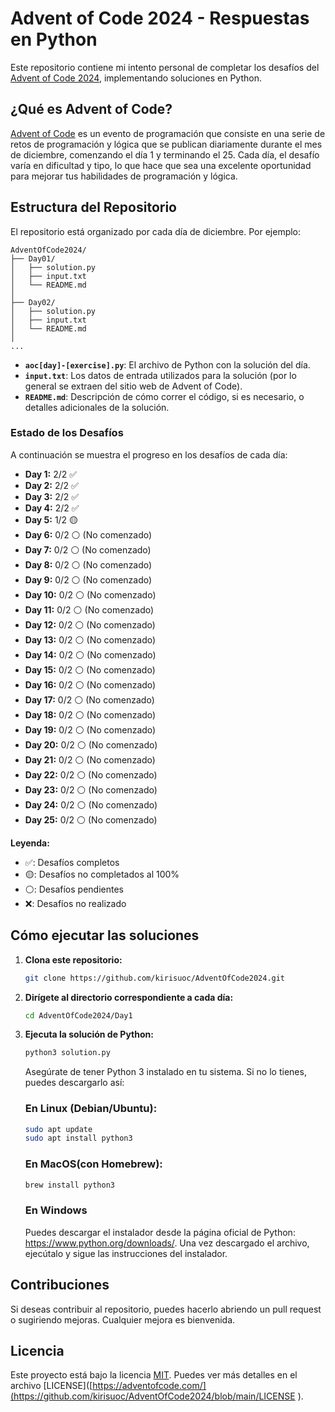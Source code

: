 # Advent of Code 2024 - Respuestas en Python

Este repositorio contiene mi intento personal de completar los desafíos del [Advent of Code 2024](https://adventofcode.com/2024), implementando soluciones en Python.

## ¿Qué es Advent of Code?

[Advent of Code](https://adventofcode.com/) es un evento de programación que consiste en una serie de retos de programación y lógica que se publican diariamente durante el mes de diciembre, comenzando el día 1 y terminando el 25. Cada día, el desafío varía en dificultad y tipo, lo que hace que sea una excelente oportunidad para mejorar tus habilidades de programación y lógica.

## Estructura del Repositorio

El repositorio está organizado por cada día de diciembre. Por ejemplo:
```
AdventOfCode2024/
├── Day01/
│   ├── solution.py
│   ├── input.txt
│   └── README.md
│
├── Day02/
│   ├── solution.py
│   ├── input.txt
│   └── README.md
│
...
```

- **`aoc[day]-[exercise].py`**: El archivo de Python con la solución del día.
- **`input.txt`**: Los datos de entrada utilizados para la solución (por lo general se extraen del sitio web de Advent of Code).
- **`README.md`**: Descripción de cómo correr el código, si es necesario, o detalles adicionales de la solución.


### Estado de los Desafíos

A continuación se muestra el progreso en los desafíos de cada día:

- **Day 1:** 2/2 ✅
- **Day 2:** 2/2 ✅
- **Day 3:** 2/2 ✅
- **Day 4:** 2/2 ✅
- **Day 5:** 1/2 🟡
- **Day 6:** 0/2 ⚪ (No comenzado)
- **Day 7:** 0/2 ⚪ (No comenzado)
- **Day 8:** 0/2 ⚪ (No comenzado)
- **Day 9:** 0/2 ⚪ (No comenzado)
- **Day 10:** 0/2 ⚪ (No comenzado)
- **Day 11:** 0/2 ⚪ (No comenzado)
- **Day 12:** 0/2 ⚪ (No comenzado)
- **Day 13:** 0/2 ⚪ (No comenzado)
- **Day 14:** 0/2 ⚪ (No comenzado)
- **Day 15:** 0/2 ⚪ (No comenzado)
- **Day 16:** 0/2 ⚪ (No comenzado)
- **Day 17:** 0/2 ⚪ (No comenzado)
- **Day 18:** 0/2 ⚪ (No comenzado)
- **Day 19:** 0/2 ⚪ (No comenzado)
- **Day 20:** 0/2 ⚪ (No comenzado)
- **Day 21:** 0/2 ⚪ (No comenzado)
- **Day 22:** 0/2 ⚪ (No comenzado)
- **Day 23:** 0/2 ⚪ (No comenzado)
- **Day 24:** 0/2 ⚪ (No comenzado)
- **Day 25:** 0/2 ⚪ (No comenzado)

**Leyenda:**

- ✅: Desafíos completos
- 🟡: Desafíos no completados al 100%
- ⚪: Desafíos pendientes
- ❌: Desafíos no realizado

  
## Cómo ejecutar las soluciones

1. **Clona este repositorio:**
   
   ```bash
   git clone https://github.com/kirisuoc/AdventOfCode2024.git

2. **Dirígete al directorio correspondiente a cada día:**
   
   ```bash
   cd AdventOfCode2024/Day1

3. **Ejecuta la solución de Python:**
   
   ```bash
   python3 solution.py
   ```
   Asegúrate de tener Python 3 instalado en tu sistema. Si no lo tienes, puedes descargarlo así:

   ### En Linux (Debian/Ubuntu):
   ```bash
   sudo apt update
   sudo apt install python3
   ```

   ### En MacOS(con Homebrew):
   ```bash
   brew install python3
   ```

   ### En Windows
   Puedes descargar el instalador desde la página oficial de Python: https://www.python.org/downloads/. Una vez descargado el archivo, ejecútalo y sigue las instrucciones del instalador.
   

## Contribuciones
Si deseas contribuir al repositorio, puedes hacerlo abriendo un pull request o sugiriendo mejoras. Cualquier mejora es bienvenida.

## Licencia
Este proyecto está bajo la licencia [MIT](LICENSE). Puedes ver más detalles en el archivo [LICENSE]([https://adventofcode.com/](https://github.com/kirisuoc/AdventOfCode2024/blob/main/LICENSE
).

